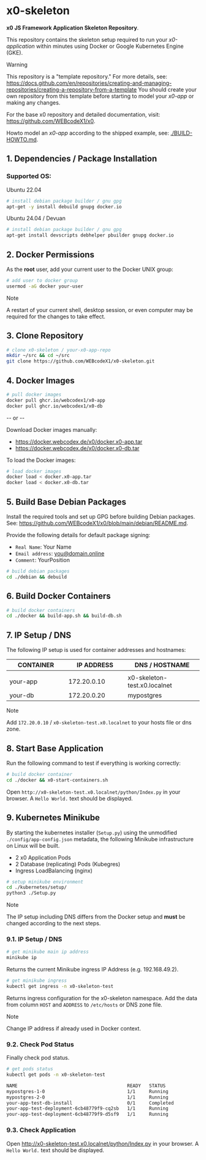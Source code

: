 # x0-skeleton

**x0 JS Framework Application Skeleton Repository**.

This repository contains the skeleton setup required to run your *x0-application*
within minutes using Docker or Google Kubernetes Engine (GKE).

>[!WARNING]
> This repository is a "template repository." For more details, see:
> https://docs.github.com/en/repositories/creating-and-managing-repositories/creating-a-repository-from-a-template
> You should create your own repository from this template before starting to model
> your *x0-app* or making any changes.

For the base x0 repository and detailed documentation, visit: https://github.com/WEBcodeX1/x0.

Howto model an *x0-app* according to the shipped example, see: [./BUILD-HOWTO.md](./BUILD-HOWTO.md).

## 1. Dependencies / Package Installation

### Supported OS:

Ubuntu 22.04

```bash
# install debian package builder / gnu gpg
apt-get -y install debuild gnupg docker.io
```

Ubuntu 24.04 / Devuan 

```bash
# install debian package builder / gnu gpg
apt-get install devscripts debhelper pbuilder gnupg docker.io
```

## 2. Docker Permissions

As the **root** user, add your current user to the Docker UNIX group:

```bash
# add user to docker group
usermod -aG docker your-user
```

>[!NOTE]
> A restart of your current shell, desktop session, or even computer may be
> required for the changes to take effect.

## 3. Clone Repository

```bash
# clone x0-skeleton / your-x0-app-repo
mkdir ~/src && cd ~/src
git clone https://github.com/WEBcodeX1/x0-skeleton.git
```

## 4. Docker Images

```bash
# pull docker images
docker pull ghcr.io/webcodex1/x0-app
docker pull ghcr.io/webcodex1/x0-db
```

-- or --

Download Docker images manually:

- https://docker.webcodex.de/x0/docker.x0-app.tar<br>
- https://docker.webcodex.de/x0/docker.x0-db.tar<br>

To load the Docker images:

```bash
# load docker images
docker load < docker.x0-app.tar
docker load < docker.x0-db.tar
```

## 5. Build Base Debian Packages

Install the required tools and set up GPG before building Debian packages.
See: https://github.com/WEBcodeX1/x0/blob/main/debian/README.md.

Provide the following details for default package signing:

- `Real Name`: Your Name
- `Email address`: you@domain.online
- `Comment`: YourPosition

```bash
# build debian packages
cd ./debian && debuild
```

## 6. Build Docker Containers

```bash
# build docker containers
cd ./docker && build-app.sh && build-db.sh
```

## 7. IP Setup / DNS

The following IP setup is used for container addresses and hostnames:

| CONTAINER           | IP ADDRESS         | DNS / HOSTNAME               |
| ------------------- | ------------------ | ---------------------------- |
| <img width="300px"> | <img width="300">  | <img width="420">            |
| your-app            | 172.20.0.10        | x0-skeleton-test.x0.localnet |
| your-db             | 172.20.0.20        | mypostgres                   |

>[!NOTE]
> Add `172.20.0.10` / `x0-skeleton-test.x0.localnet` to your hosts file or
> dns zone.

## 8. Start Base Application

Run the following command to test if everything is working correctly:

```bash
# build docker container
cd ./docker && x0-start-containers.sh
```

Open `http://x0-skeleton-test.x0.localnet/python/Index.py` in your browser.
A `Hello World.` text should be displayed.

## 9. Kubernetes Minikube

By starting the kubernetes installer (`Setup.py`) using the unmodified
`./config/app-config.json` metadata, the following Minikube infrastructure on
Linux will be built.

- 2 x0 Application Pods
- 2 Database (replicating) Pods (Kubegres)
- Ingress LoadBalancing (nginx)

```bash
# setup minikube environment
cd ./kubernetes/setup/
python3 ./Setup.py
```

>[!NOTE]
> The IP setup including DNS differs from the Docker setup and **must** be changed
> according to the next steps.

### 9.1. IP Setup / DNS

```bash
# get minikube main ip address
minikube ip
```

Returns the current Minikube ingress IP Address (e.g. 192.168.49.2).

```bash
# get minikube ingress
kubectl get ingress -n x0-skeleton-test
```

Returns ingress configuration for the x0-skeleton namespace.
Add the data from column `HOST` and `ADDRESS` to `/etc/hosts` or DNS zone file.

>[!NOTE]
> Change IP address if already used in Docker context.

### 9.2. Check Pod Status

Finally check pod status.

```bash
# get pods status
kubectl get pods -n x0-skeleton-test
```

```bash
NAME                                        READY   STATUS
mypostgres-1-0                              1/1     Running
mypostgres-2-0                              1/1     Running
your-app-test-db-install                    0/1     Completed
your-app-test-deployment-6cb48779f9-cq2sb   1/1     Running
your-app-test-deployment-6cb48779f9-d5sf9   1/1     Running
```

### 9.3. Check Application

Open http://x0-skeleton-test.x0.localnet/python/Index.py in your browser.
A `Hello World.` text should be displayed.
